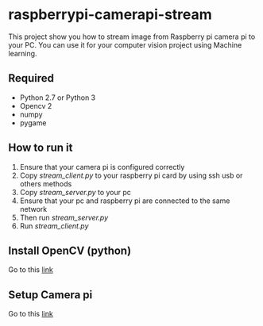 # raspberrypi-camerapi-stream
This project show you how to stream image from Raspberry pi camera pi to your PC. You can use it for your computer vision project using Machine learning.

## Required 
 - Python 2.7 or Python 3
 - Opencv 2
 - numpy
 - pygame
 
## How to run it
1. Ensure that your camera pi is configured correctly
2. Copy *stream_client.py* to your raspberry pi card by using ssh usb or others methods
3. Copy *stream_server.py* to your pc
4. Ensure that your pc and raspberry pi are connected to the same network
5. Then run *stream_server.py*
6. Run *stream_client.py*

## Install OpenCV (python)
Go to this [link](http://docs.opencv.org/2.4/doc/tutorials/introduction/linux_install/linux_install.html)

## Setup Camera pi
Go to this [link](https://www.raspberrypi.org/learning/getting-started-with-picamera/)
